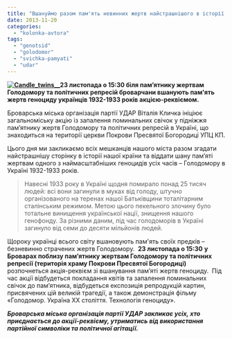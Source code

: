 ```yaml
---
title: "Вшануймо разом пам'ять невинних жертв найстрашнішого в історії людства Голодомору"
date: 2013-11-20
categories: 
  - "kolonka-avtora"
tags: 
  - "genotsid"
  - "golodomor"
  - "svichka-pamyati"
  - "udar"
---
```


**[![Candle_twins__](https://mpz.brovary.org/wp-content/uploads/2013/11/Candle_twins__.jpg)](https://mpz.brovary.org/wp-content/uploads/2013/11/Candle_twins__.jpg)23 листопада о 15:30 біля пам’ятнику жертвам Голодомору та політичних репресій броварчани вшанують пам'ять жертв геноциду українців 1932-1933 років акцією-реквіємом.**

Броварська міська організація партії УДАР Віталія Кличка ініціює загальноміську акцію із запалення поминальних свічок у підніжжя пам’ятнику жертв Голодомору та політичних репресій в Україні, що знаходиться на території церкви Покрови Пресвятої Богородиці УПЦ КП.

Цього дня ми закликаємо всіх мешканців нашого міста разом згадати найстрашнішу сторінку в історії нашої країни та віддати шану пам’яті жертвам одного з наймасштабніших геноцидів усіх часів – Голодомору в Україні 1932-1933 років.

> Навесні 1933 року в Україні щодня помирало понад 25 тисяч людей: всі вони загинули в муках від голоду, штучно організованого на теренах нашої Батьківщини тоталітарним сталінським режимом. Метою цього пекельного злочину було тотальне винищення української нації, знищення нашого генофонду. За різними даним, під час голодоморів в Україні загинуло від семи до десяти мільйонів людей.

Щороку українці всього світу вшановують пам'ять своїх предків – безневинно страчених жертв Голодомору.  **23 листопада о 15:30** **у Броварах поблизу пам’ятнику жертвам Голодомору та політичних репресії (територія храму Покрови Пресвятої Богородиці)** розпочнеться акція-реквієм зі вшанування пам’яті жертв геноциду.  Під час акції відбудеться покладання квітів та запалення поминальних свічок до пам’ятника, відбудеться експозиція репродукцій картин, присвячених цій великій трагедії, а також демонстрація фільму «Голодомор. Україна XX століття. Технологія геноциду».

**_Броварська міська організація партії УДАР закликає усіх, хто приєднається до акції-реквієму, утриматись від використання партійної символіки та політичної агітації._**
